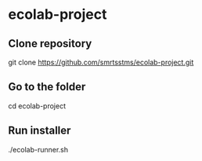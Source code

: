 # ecolab-project


## Clone repository

  git clone https://github.com/smrtsstms/ecolab-project.git
  
## Go to the folder
  cd ecolab-project
  
## Run installer

  ./ecolab-runner.sh
